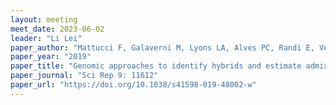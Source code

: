 ```yaml
---
layout: meeting
meet_date: 2023-06-02
leader: "Li Lei"
paper_author: "Mattucci F, Galaverni M, Lyons LA, Alves PC, Randi E, Velli E, Pagani L, Caniglia R"
paper_year: "2019"
paper_title: "Genomic approaches to identify hybrids and estimate admixture times in European wildcat populations"
paper_journal: "Sci Rep 9: 11612"
paper_url: "https://doi.org/10.1038/s41598-019-48002-w"
---
```

